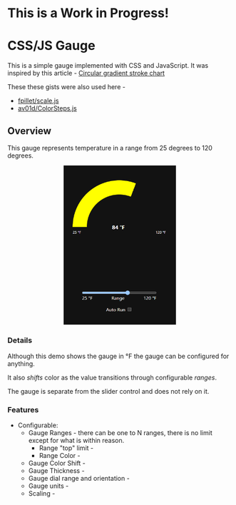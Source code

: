 # **This is a Work in Progress!**

# CSS/JS Gauge

This is a simple gauge implemented with CSS and JavaScript. It was inspired by this article - [Circular gradient stroke chart](https://nerdy.dev/gradient-outline-circular-chart)

These these gists were also used here - 
* [fpillet/scale.js](https://gist.github.com/fpillet/993002)
* [av01d/ColorSteps.js](https://gist.github.com/av01d/538b3fffc78fdc273894d173a83c563f1)

## Overview

This gauge represents temperature in a range from 25 degrees to 120 degrees.

<div style="text-align:center;">
<img src="./mdimg/sshot-01.png" style="width:50%;">
</div>

### Details

Although this demo shows the gauge in °F the gauge can be configured for anything.

It also *shifts* color as the value transitions through configurable *ranges*.

The gauge is separate from the slider control and does not rely on it.

### Features

* Configurable:
  * Gauge Ranges - there can be one to N ranges, there is no limit except for what is within reason.
    * Range "top" limit - 
    * Range Color - 
  * Gauge Color Shift - 
  * Gauge Thickness - 
  * Gauge dial range and orientation - 
  * Gauge units - 
  * Scaling - 

